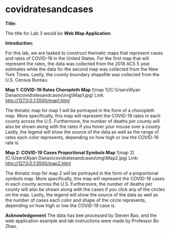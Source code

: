# covidratesandcases

**Title:**

The title for Lab 3 would be **Web Map Application**. 

**Introduction:**

For this lab, we are tasked to construct thematic maps that represent cases and rates of COVID-19 in the United States. For the first map that will represent the rates, the data was collected from the 2018 ACS 5 year estimates while the data for the second map was collected from the New York Times. Lastly, the county boundary shapefile was collected from the U.S. Census Bureau. 

**Map 1: COVID-19 Rates Choropleth Map**
![map 1](C:\Users\Ryan Danao\covidratesandcases\img\Map1.jpg)
Link: http://127.0.0.1:5500/map1.html

The thmatic map for map 1 will be portrayed in the form of a choropleth map. More specifically, this map will represent the COVID-19 rates in each county across the U.S. Furthermore, the number of deaths per county will also be shown along with the rates if you hover your mouse over a county. Lastly, the legend will show the source of the data as well as the range of rates each color represents, depending on how high or low the COVID-19 rate is.

**Map 2: COVID-19 Cases Proportional Symbols Map**
![map 2](C:\Users\Ryan Danao\covidratesandcases\img\Map2.jpg)
Link: http://127.0.0.1:5500/map2.html

The thmatic map for map 2 will be portrayed in the form of a proportional symbols map. More specifically, this map will represent the COVID-19 cases in each county across the U.S. Furthermore, the number of deaths per county will also be shown along with the cases if you click any of the circles on the map. Lastly, the legend will show the source of the data as well as the number of cases each color and shape of the circle represents, depending on how high or low the COVID-19 case is.

**Acknowledgement**
The data has bee processed by Steven Bao, and the web application example and lab instructions were made by Professor Bo Zhao.
